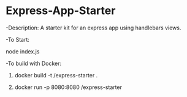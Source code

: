 # Express-App-Starter

-Description: A starter kit for an express app using handlebars views.

-To Start:

  node index.js

-To build with Docker:

1. docker build -t <name>/express-starter .

2. docker run -p 8080:8080 <name>/express-starter

